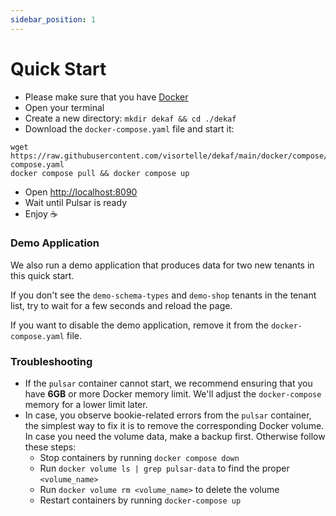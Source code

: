 ```yaml
---
sidebar_position: 1
---
```


# Quick Start

- Please make sure that you have [Docker](https://docs.docker.com/get-docker/)
- Open your terminal
- Create a new directory: `mkdir dekaf && cd ./dekaf`
- Download the `docker-compose.yaml` file and start it:

```
wget https://raw.githubusercontent.com/visortelle/dekaf/main/docker/compose/docker-compose.yaml
docker compose pull && docker compose up
```

- Open [http://localhost:8090](http://localhost:8090)
- Wait until Pulsar is ready
- Enjoy ☕️

### Demo Application

 We also run a demo application that produces data for two new tenants in this quick start.

If you don't see the `demo-schema-types` and `demo-shop` tenants in the tenant list, try to wait for a few seconds and reload the page.

If you want to disable the demo application, remove it from the `docker-compose.yaml` file.

### Troubleshooting

- If the `pulsar` container cannot start, we recommend ensuring that you have **6GB** or more Docker memory limit. We'll adjust the `docker-compose` memory for a lower limit later.
- In case, you observe bookie-related errors from the `pulsar` container, the simplest way to fix it is to remove the corresponding Docker volume. In case you need the volume data, make a backup first. Otherwise follow these steps:
   - Stop containers by running `docker compose down`
   - Run `docker volume ls | grep pulsar-data` to find the proper `<volume_name>`
   - Run `docker volume rm <volume_name>` to delete the volume
   - Restart containers by running `docker-compose up`
